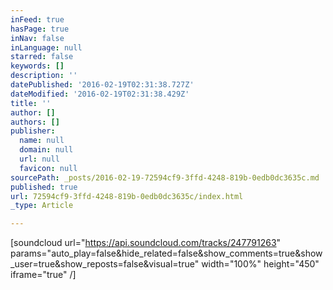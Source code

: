 ```yaml
---
inFeed: true
hasPage: true
inNav: false
inLanguage: null
starred: false
keywords: []
description: ''
datePublished: '2016-02-19T02:31:38.727Z'
dateModified: '2016-02-19T02:31:38.429Z'
title: ''
author: []
authors: []
publisher:
  name: null
  domain: null
  url: null
  favicon: null
sourcePath: _posts/2016-02-19-72594cf9-3ffd-4248-819b-0edb0dc3635c.md
published: true
url: 72594cf9-3ffd-4248-819b-0edb0dc3635c/index.html
_type: Article

---
```

\[soundcloud url="https://api.soundcloud.com/tracks/247791263" params="auto\_play=false&hide\_related=false&show\_comments=true&show\_user=true&show\_reposts=false&visual=true" width="100%" height="450" iframe="true" /\]